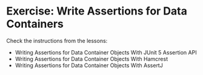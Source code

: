 # Exercise: Write Assertions for Data Containers

Check the instructions from the lessons:

* Writing Assertions for Data Container Objects With JUnit 5 Assertion API
* Writing Assertions for Data Container Objects With Hamcrest
* Writing Assertions for Data Container Objects With AssertJ